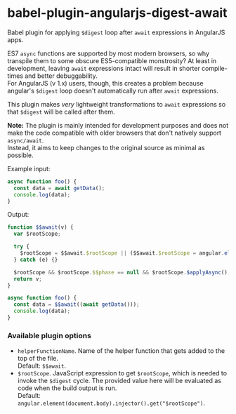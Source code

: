 # babel-plugin-angularjs-digest-await

Babel plugin for applying `$digest` loop after `await` expressions in AngularJS apps.

ES7 `async` functions are supported by most modern browsers, so why transpile them to some
obscure ES5-compatible monstrosity? At least in development, leaving `await` expressions
intact will result in shorter compile-times and better debuggability.  
For AngularJS (v 1.x) users, though, this creates a problem because angular's `$digest` loop
doesn't automatically run after `await` expressions.

This plugin makes *very* lightweight transformations to `await` expressions so that `$digest`
will be called after them.

**Note:** The plugin is mainly intended for development purposes and does not make
the code compatible with older browsers that don't natively support `async/await`.  
Instead, it aims to keep changes to the original source as minimal as possible.

Example input:
```javascript
async function foo() {
  const data = await getData();
  console.log(data);
}
```

Output:
```javascript
function $$await(v) {
  var $rootScope;

  try {
    $rootScope = $$await.$rootScope || ($$await.$rootScope = angular.element(document.body).injector().get("$rootScope"));
  } catch (e) {}

  $rootScope && $rootScope.$$phase == null && $rootScope.$applyAsync();
  return v;
}

async function foo() {
  const data = $$await((await getData()));
  console.log(data);
}
```

### Available plugin options

* `helperFunctionName`. Name of the helper function that gets added to
the top of the file.  
   Default: `$$await`.
* `$rootScope`. JavaScript expression to get `$rootScope`, which is needed
to invoke the `$digest` cycle. The provided value here will be evaluated
as code when the build output is run.  
   Default: `angular.element(document.body).injector().get("$rootScope")`.